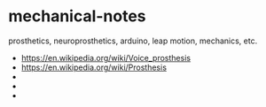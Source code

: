 # mechanical-notes
prosthetics, neuroprosthetics, arduino, leap motion, mechanics, etc.


- https://en.wikipedia.org/wiki/Voice_prosthesis
- https://en.wikipedia.org/wiki/Prosthesis
- 
- 
- 
